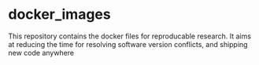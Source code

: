# docker_images
This repository contains the docker files for reproducable research. It aims at reducing the time for resolving software version conflicts, and shipping new code anywhere
